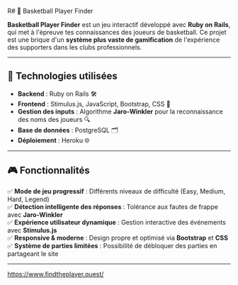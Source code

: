 R# 🏀 Basketball Player Finder

**Basketball Player Finder** est un jeu interactif développé avec **Ruby on Rails**, qui met à l'épreuve tes connaissances des joueurs de basketball. Ce projet est une brique d'un **système plus vaste de gamification** de l'expérience des supporters dans les clubs professionnels.

---

## 🚀 **Technologies utilisées**
- **Backend** : Ruby on Rails 🛠️  
- **Frontend** : Stimulus.js, JavaScript, Bootstrap, CSS 🎨  
- **Gestion des inputs** : Algorithme **Jaro-Winkler** pour la reconnaissance des noms des joueurs 🔍  
- **Base de données** : PostgreSQL 🗂️  
- **Déploiement** : Heroku 🌐  

---

## 🎮 **Fonctionnalités**
✅ **Mode de jeu progressif** : Différents niveaux de difficulté (Easy, Medium, Hard, Legend)  
✅ **Détection intelligente des réponses** : Tolérance aux fautes de frappe avec **Jaro-Winkler**  
✅ **Expérience utilisateur dynamique** : Gestion interactive des événements avec **Stimulus.js**  
✅ **Responsive & moderne** : Design propre et optimisé via **Bootstrap** et **CSS**  
✅ **Système de parties limitées** : Possibilité de débloquer des parties en partageant le site  

---

https://www.findtheplayer.quest/

